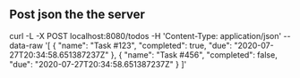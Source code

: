 



## Post json the the server
curl -L -X POST localhost:8080/todos -H 'Content-Type: application/json' --data-raw '[
    {
        "name": "Task #123",
        "completed": true,
        "due": "2020-07-27T20:34:58.651387237Z"
    },
    {
        "name": "Task #456",
        "completed": false,
        "due": "2020-07-27T20:34:58.651387237Z"
    }
]'
